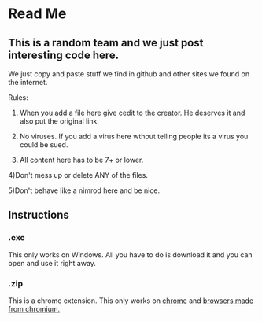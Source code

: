 # Read Me
## This is a random team and we just post interesting code here.

We just copy and paste stuff we find in github and other sites we found on the internet.

Rules: 

1) When you add a file here give cedit to the creator.
  He deserves it and also put the original link.
  
2) No viruses. If you add a virus here wthout telling people its a virus you could be sued.

3) All content here has to be 7+ or lower. 

4)Don't mess up or delete ANY of the files.

5)Don't behave like a nimrod here and be nice.

## Instructions

### .exe
This only works on Windows. All you have to do is download it and you can open and use it right away.

### .zip
This is a chrome extension. This only works on [chrome](https://www.google.com/chrome/) and [browsers made from chromium.](https://www.zdnet.com/pictures/all-the-chromium-based-browsers/)

